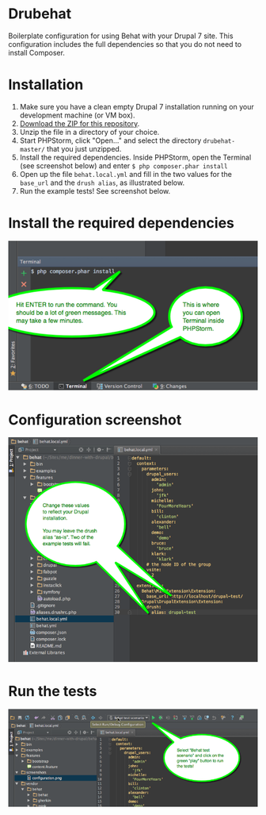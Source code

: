 Drubehat
========
Boilerplate configuration for using Behat with your Drupal 7 site. This configuration includes the full dependencies so that you do not need to install Composer.

Installation
========
1. Make sure you have a clean empty Drupal 7 installation running on your development machine (or VM box).
2. [Download the ZIP for this repository](https://github.com/mauzeh/drubehat/archive/master.zip).
3. Unzip the file in a directory of your choice.
4. Start PHPStorm, click "Open..." and select the directory ```drubehat-master/``` that you just unzipped.
5. Install the required dependencies. Inside PHPStorm, open the Terminal (see screenshot below) and enter ```$ php composer.phar install```
6. Open up the file ```behat.local.yml``` and fill in the two values for the ```base_url``` and the ```drush alias```, as illustrated below.
7. Run the example tests! See screenshot below.

Install the required dependencies
========
![Install the required dependencies](screenshots/composer_install.png)

Configuration screenshot
=========
![Configuration](screenshots/configuration.png)

Run the tests
=========
![Run the tests](screenshots/run_the_tests.png)
